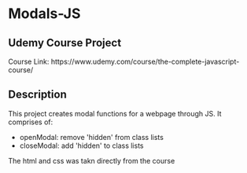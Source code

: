# Modals-JS

## Udemy Course Project
<p> Course Link: https://www.udemy.com/course/the-complete-javascript-course/
  
## Description
This project creates modal functions for a webpage through JS.
It comprises of:

* openModal: remove 'hidden' from class lists
* closeModal: add 'hidden' to class lists

The html and css was takn directly from the course
